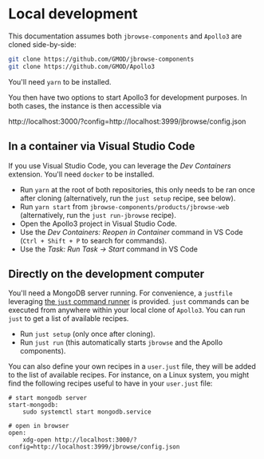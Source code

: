 # Local development

This documentation assumes both `jbrowse-components` and `Apollo3` are cloned
side-by-side:

```sh
git clone https://github.com/GMOD/jbrowse-components
git clone https://github.com/GMOD/Apollo3
```

You'll need `yarn` to be installed.

You then have two options to start Apollo3 for development purposes. In both
cases, the instance is then accessible via

http://localhost:3000/?config=http://localhost:3999/jbrowse/config.json

## In a container via Visual Studio Code

If you use Visual Studio Code, you can leverage the _Dev Containers_ extension.
You'll need `docker` to be installed.

- Run `yarn` at the root of both repositories, this only needs to be ran once
  after cloning (alternatively, run the `just setup` recipe, see below).
- Run `yarn start` from `jbrowse-components/products/jbrowse-web`
  (alternatively, run the `just run-jbrowse` recipe).
- Open the Apollo3 project in Visual Studio Code.
- Use the _Dev Containers: Reopen in Container_ command in VS Code
  (`Ctrl + Shift + P` to search for commands).
- Use the _Task: Run Task -> Start_ command in VS Code

## Directly on the development computer

You'll need a MongoDB server running. For convenience, a `justfile` leveraging
[the `just` command runner](https://just.systems/man/en/) is provided. `just`
commands can be executed from anywhere within your local clone of `Apollo3`. You
can run `just` to get a list of available recipes.

- Run `just setup` (only once after cloning).
- Run `just run` (this automatically starts `jbrowse` and the Apollo
  components).

You can also define your own recipes in a `user.just` file, they will be added
to the list of available recipes. For instance, on a Linux system, you might
find the following recipes useful to have in your `user.just` file:

```just
# start mongodb server
start-mongodb:
    sudo systemctl start mongodb.service

# open in browser
open:
    xdg-open http://localhost:3000/?config=http://localhost:3999/jbrowse/config.json
```
